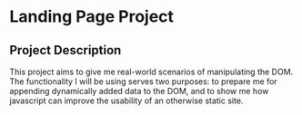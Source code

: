 # Landing Page Project

## Project Description

This project aims to give me real-world scenarios of manipulating the DOM. The functionality I will be using serves two purposes: to prepare me for appending dynamically added data to the DOM, and to show me how javascript can improve the usability of an otherwise static site.
